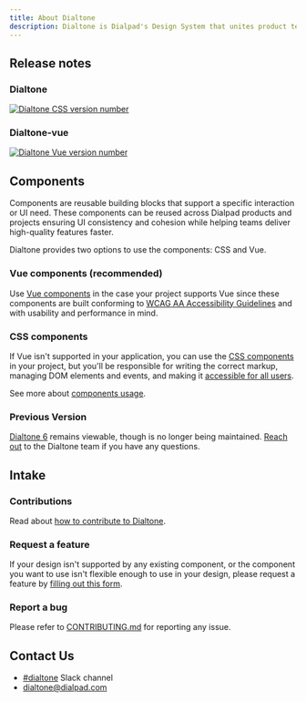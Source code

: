 ```yaml
---
title: About Dialtone
description: Dialtone is Dialpad's Design System that unites product teams around a common visual language.
---
```


## Release notes

<div class="d-d-grid d-gg16 d-g-cols2 md:d-g-cols1">
  <div>
    <dt-stack class="d-ai-center" direction="row" gap="400">
      <h3 class="d-docsite--header-3">Dialtone</h3>
      <a
        class="d-d-inline-flex d-pt12"
        href="https://github.com/dialpad/dialtone/"
      >
        <img
          alt="Dialtone CSS version number"
          src="https://img.shields.io/github/package-json/v/dialpad/dialtone?color=D3BCFF&label=CSS"
        />
      </a>
    </dt-stack>
    <dialtone-changelog />
  </div>
  <div>
    <dt-stack class="d-ai-center" direction="row" gap="400">
      <h3 class="d-docsite--header-3">Dialtone-vue</h3>
      <a
        class="d-d-inline-flex d-pt12"
        href="https://github.com/dialpad/dialtone-vue"
      >
        <img
          alt="Dialtone Vue version number"
          src="https://img.shields.io/github/package-json/v/dialpad/dialtone-vue/vue3?color=D3BCFF&label=Vue"
        >
      </a>
    </dt-stack>
    <dialtone-changelog project="DialtoneVue" />
  </div>
</div>

## Components

Components are reusable building blocks that support a specific interaction or UI need. These components can be reused across Dialpad products and projects
ensuring UI consistency and cohesion while helping teams deliver high-quality features faster.

Dialtone provides two options to use the components: CSS and Vue.

### Vue components (recommended)

Use [Vue components](https://vue.dialpad.design/) in the case your project supports Vue since these components are built conforming to [WCAG AA Accessibility Guidelines](https://www.w3.org/WAI/standards-guidelines/wcag/glance/)
and with usability and performance in mind.

### CSS components

If Vue isn't supported in your application, you can use the [CSS components](../components/avatar.md) in your project, but you'll be responsible
for writing the correct markup, managing DOM elements and events, and making it [accessible for all users](../getting-started/accessibility/fundamentals.md).

See more about [components usage](../getting-started/usage.md/#components).

### Previous Version

[Dialtone 6](https://dialpad.design/version6/) remains viewable, though is no longer being maintained. [Reach out](#contact-us) to the Dialtone team if you have any questions.

## Intake

### Contributions

Read about [how to contribute to Dialtone](../about/contributing.md).

### Request a feature

If your design isn't supported by any existing component, or the component you want to use isn't flexible enough to use in your design,
please request a feature by [filling out this form](https://forms.monday.com/forms/8a9a6ff69d7e9f95caee029c2806e2c1?r=use1).

### Report a bug

Please refer to [CONTRIBUTING.md](https://github.com/dialpad/dialtone/blob/staging/.github/CONTRIBUTING.md#bug-report)
for reporting any issue.

## Contact Us

- [#dialtone](https://dialpad.slack.com/messages/dialtone/) Slack channel
- [dialtone@dialpad.com](mailto:dialtone@dialpad.com)

<script setup>
  import DialtoneChangelog from '@views/DialtoneChangelog.vue';
</script>
